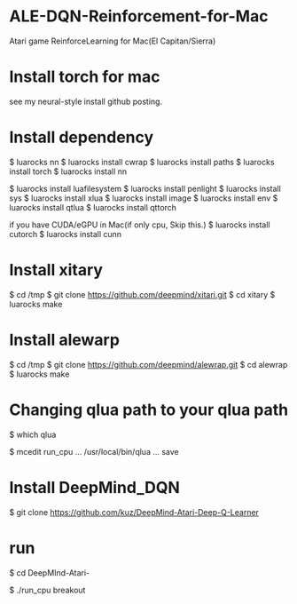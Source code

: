 # ALE-DQN-Reinforcement-for-Mac
Atari game ReinforceLearning for Mac(El Capitan/Sierra)

# Install torch for mac
see my neural-style install github posting.

# Install dependency

$ luarocks nn
$ luarocks install cwrap
$ luarocks install paths
$ luarocks install torch
$ luarocks install nn

$ luarocks install luafilesystem
$ luarocks install penlight
$ luarocks install sys
$ luarocks install xlua
$ luarocks install image
$ luarocks install env
$ luarocks install qtlua
$ luarocks install qttorch

if you have CUDA/eGPU in Mac(if only cpu, Skip this.)
$ luarocks install cutorch
$ luarocks install cunn

# Install xitary

$ cd /tmp
$ git clone https://github.com/deepmind/xitari.git
$ cd xitary
$ luarocks make

# Install alewarp

$ cd /tmp
$ git clone https://github.com/deepmind/alewrap.git
$ cd alewrap
$ luarocks make

# Changing qlua path to your qlua path

$ which qlua

$ mcedit run_cpu
...
/usr/local/bin/qlua
...
save

# Install DeepMind_DQN
$ git clone https://github.com/kuz/DeepMind-Atari-Deep-Q-Learner

# run

$ cd DeepMInd-Atari-

$ ./run_cpu breakout
